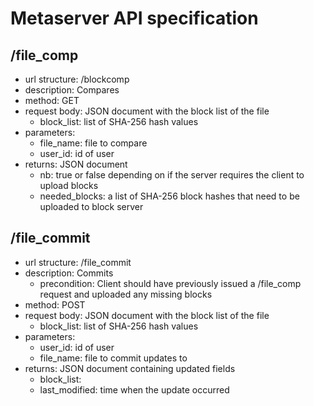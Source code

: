 # Metaserver API specification

## /file_comp
* url structure: <metaserver-ip>/blockcomp
* description: Compares
* method: GET
* request body: JSON document with the block list of the file
  * block_list: list of SHA-256 hash values
* parameters: 
  * file_name: file to compare
  * user_id: id of user 
* returns: JSON document 
  * nb: true or false depending on if the server requires the client to upload blocks
  * needed_blocks: a list of SHA-256 block hashes that need to be uploaded to block server  

## /file_commit
* url structure: <metaserver-ip>/file_commit
* description: Commits 
  * precondition: Client should have previously issued a /file_comp request and uploaded any missing blocks
* method: POST
* request body: JSON document with the block list of the file
  * block_list: list of SHA-256 hash values
* parameters: 
  * user_id: id of user
  * file_name: file to commit updates to 
* returns: JSON document containing updated fields
  * block_list: 
  * last_modified: time when the update occurred  

